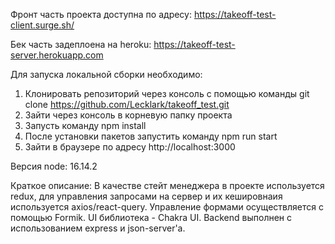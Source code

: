 Фронт часть проекта доступна по адресу: https://takeoff-test-client.surge.sh/

Бек часть задеплоена на heroku: https://takeoff-test-server.herokuapp.com

Для запуска локальной сборки необходимо:
1) Клонировать репозиторий через консоль с помощью команды git clone https://github.com/Lecklark/takeoff_test.git
2) Зайти через консоль в корневую папку проекта
3) Запусть команду npm install
4) После установки пакетов запустить команду npm run start
5) Зайти в браузере по адресу http://localhost:3000

Версия node: 16.14.2

Краткое описание:
В качестве стейт менеджера в проекте используется redux, для управления запросами на сервер и их кешировнаия используется axios/react-query. Управление формами осуществляется с помощью Formik. UI библиотека - Chakra UI. Backend выполнен с использованием express и json-server'а.
